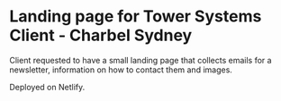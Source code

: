 # Landing page for Tower Systems Client - Charbel Sydney
Client requested to have a small landing page that collects emails for a newsletter, information on how to contact them and images.

Deployed on Netlify.

